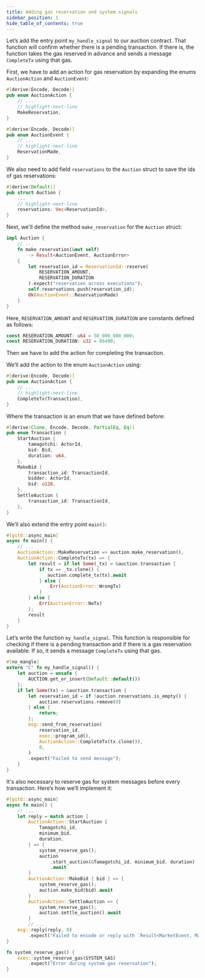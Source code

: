 ```yaml
---
title: Adding gas reservation and system signals
sidebar_position: 1
hide_table_of_contents: true
---
```


Let’s add the entry point `my_handle_signal` to our auction contract. That function will confirm whether there is a pending transaction. If there is, the function takes the gas reserved in advance and sends a message `CompleteTx` using that gas.

First, we have to add an action for gas reservation by expanding the enums `AuctionAction` and `AuctionEvent`:

```rust
#[derive(Encode, Decode)]
pub enum AuctionAction {
    // ...
    // highlight-next-line
    MakeReservation,
}

#[derive(Encode, Decode)]
pub enum AuctionEvent {
    // ...
    // highlight-next-line
    ReservationMade,
}
```

We also need to add field `reservations` to the `Auction` struct to save the ids of gas reservations:

```rust
#[derive(Default)]
pub struct Auction {
    ...
    // highlight-next-line
    reservations: Vec<ReservationId>,
}
```

Next, we'll define the method `make_reservation` for the `Auction` struct:

```rust
impl Auction {
    // ...
    fn make_reservation(&mut self)
        -> Result<AuctionEvent, AuctionError>
    {
        let reservation_id = ReservationId::reserve(
            RESERVATION_AMOUNT,
            RESERVATION_DURATION
        ).expect("reservation across executions");
        self.reservations.push(reservation_id);
        Ok(AuctionEvent::ReservationMade)
    }
}
```

Here, `RESERVATION_AMOUNT` and `RESERVATION_DURATION` are constants defined as follows:

```rust
const RESERVATION_AMOUNT: u64 = 50_000_000_000;
const RESERVATION_DURATION: u32 = 86400;
```

Then we have to add the action for completing the transaction.

We’ll add the action to the enum `AuctionAction` using:

```rust
#[derive(Encode, Decode)]
pub enum AuctionAction {
    // ...
    // highlight-next-line
    CompleteTx(Transaction),
}
```

Where the transaction is an enum that we have defined before:

```rust
#[derive(Clone, Encode, Decode, PartialEq, Eq)]
pub enum Transaction {
    StartAuction {
        tamagotchi: ActorId,
        bid: Bid,
        duration: u64,
    },
    MakeBid {
        transaction_id: TransactionId,
        bidder: ActorId,
        bid: u128,
    },
    SettleAuction {
        transaction_id: TransactionId,
    },
}
```

We’ll also extend the entry point `main()`:

```rust
#[gstd::async_main]
async fn main() {
    // ...
    AuctionAction::MakeReservation => auction.make_reservation(),
    AuctionAction::CompleteTx(tx) => {
        let result = if let Some(_tx) = &auction.transaction {
            if tx == _tx.clone() {
               auction.complete_tx(tx).await
            } else {
                Err(AuctionError::WrongTx)
            }
        } else {
            Err(AuctionError::NoTx)
        };
        result
    }
}
```

Let’s write the function `my_handle_signal`. This function is responsible for checking if there is a pending transaction and if there is a gas reservation available. If so, it sends a message `CompleteTx` using that gas.

```rust
#[no_mangle]
extern "C" fn my_handle_signal() {
    let auction = unsafe {
        AUCTION.get_or_insert(Default::default())
    };
    if let Some(tx) = &auction.transaction {
        let reservation_id = if !auction.reservations.is_empty() {
            auction.reservations.remove(0)
        } else {
            return;
        };
        msg::send_from_reservation(
            reservation_id,
            exec::program_id(),
            AuctionAction::CompleteTx(tx.clone()),
            0,
        )
        .expect("Failed to send message");
    }
}
```

It's also necessary to reserve gas for system messages before every transaction. Here’s how we’ll implement it:

```rust
#[gstd::async_main]
async fn main() {
    // ...
    let reply = match action {
        AuctionAction::StartAuction {
            Tamagotchi_id,
            minimum_bid,
            duration,
        } => {
            system_reserve_gas();
            auction
                .start_auction(&Tamagotchi_id, minimum_bid, duration)
                .await
        }
        AuctionAction::MakeBid { bid } => {
            system_reserve_gas();
            auction.make_bid(bid).await
        }
        AuctionAction::SettleAuction => {
            system_reserve_gas();
            auction.settle_auction().await
        }
        // ...
    msg::reply(reply, 0)
        .expect("Failed to encode or reply with `Result<MarketEvent, MarketErr>`");
}

fn system_reserve_gas() {
    exec::system_reserve_gas(SYSTEM_GAS)
        .expect("Error during system gas reservation");
}
```
